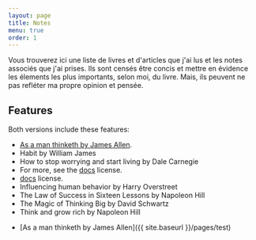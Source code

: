 ```yaml
---
layout: page
title: Notes
menu: true
order: 1
---
```


Vous trouverez ici une liste de livres et d'articles que j'ai lus et les notes associés que j'ai prises. Ils sont censés être concis et mettre en évidence les élements les plus importants, selon moi, du livre. Mais, ils peuvent ne pas refléter ma propre opinion et pensée.

## Features
Both versions include these features:

- <a href="{{ site.baseurl }}/pdfs/resume_online.pdf" target="_blank">As a man thinketh by James Allen</a>.
- Habit by William James
- How to stop worrying and start living by Dale Carnegie
- For more, see the [docs] license.
- [docs] license.
- Influencing human behavior by Harry Overstreet
- The Law of Success in Sixteen Lessons by Napoleon Hill
- The Magic of Thinking Big by David Schwartz
- Think and grow rich by Napoleon Hill
* [As a man thinketh by James Allen]({{ site.baseurl }}/pages/test)

[docs]: docs/7.5.0/index.md

